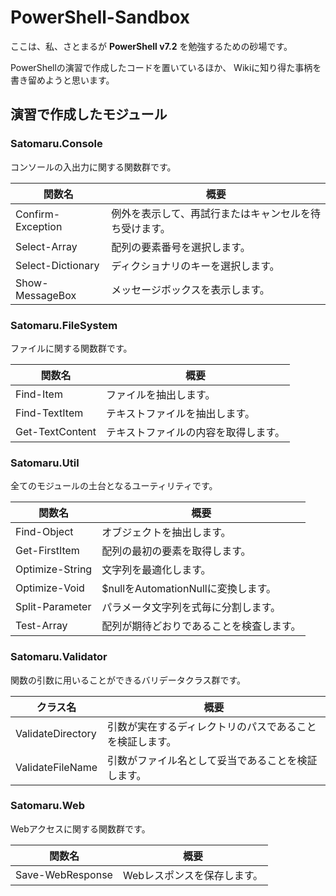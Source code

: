 # PowerShell-Sandbox
ここは、私、さとまるが **PowerShell v7.2** を勉強するための砂場です。

PowerShellの演習で作成したコードを置いているほか、
Wikiに知り得た事柄を書き留めようと思います。

## 演習で作成したモジュール

### Satomaru.Console
コンソールの入出力に関する関数群です。

| 関数名            | 概要                                                   |
| ----------------- | ------------------------------------------------------ |       
| Confirm-Exception | 例外を表示して、再試行またはキャンセルを待ち受けます。 |
| Select-Array      | 配列の要素番号を選択します。                           |
| Select-Dictionary | ディクショナリのキーを選択します。                     |
| Show-MessageBox   | メッセージボックスを表示します。                       |

### Satomaru.FileSystem
ファイルに関する関数群です。

| 関数名          | 概要                                 |
| --------------- | ------------------------------------ |
| Find-Item       | ファイルを抽出します。               |
| Find-TextItem   | テキストファイルを抽出します。       |
| Get-TextContent | テキストファイルの内容を取得します。 |

### Satomaru.Util
全てのモジュールの土台となるユーティリティです。

| 関数名          | 概要                                     |
| --------------- | ---------------------------------------- |
| Find-Object     | オブジェクトを抽出します。               |
| Get-FirstItem   | 配列の最初の要素を取得します。           |
| Optimize-String | 文字列を最適化します。                   |
| Optimize-Void   | $nullをAutomationNullに変換します。      |
| Split-Parameter | パラメータ文字列を式毎に分割します。     |
| Test-Array      | 配列が期待どおりであることを検査します。 |

### Satomaru.Validator
関数の引数に用いることができるバリデータクラス群です。

| クラス名          | 概要                                                     |
| ----------------- | -------------------------------------------------------- |
| ValidateDirectory | 引数が実在するディレクトリのパスであることを検証します。 |
| ValidateFileName  | 引数がファイル名として妥当であることを検証します。       |

### Satomaru.Web
Webアクセスに関する関数群です。

| 関数名           | 概要                        |
| ---------------- | --------------------------- |
| Save-WebResponse | Webレスポンスを保存します。 |
